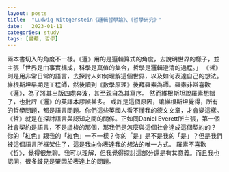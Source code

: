 ```yaml
---
layout: posts
title:  "Ludwig Wittgenstein《邏輯哲學論》、《哲學研究》"
date:   2023-01-11
categories: study
tags: [書藉, 哲學]
---
```


兩本書切入的角度不一樣。《邏》用的是邏輯算式的角度，去說明世界的樣子，並主張「世界是由事實構成，科學是真值的集合，哲學是邏輯澄清的過程。」
《哲》則是用非常日常的語言，去探討人如何理解這個世界，以及如何表達自己的想法。
維根斯坦早期是工程師，然後讀到《數學原理》後拜羅素為師。羅素非常喜歡《邏》，為了將其出版四處奔波，甚至親自為其寫序。
然而維根斯坦說羅素想錯了，也批評《邏》的英譯本謬誤甚多。
或許是這個原因，讓維根斯坦覺得，所有的哲學問題，都是語言問題。你們這些英國人看不懂我的德文文章，才會變這樣。
《哲》就是在探討語言與認知之間的關係。正如同Daniel Everett所主張，第一個社會契約是語言，不是盧梭的那個，那我們是怎麼與這個社會達成這個契約的？
你的「紅色」跟我的「紅色」一不一樣？你的「是」是不是我的「是」？但是我們被這個語言所框架住了，這是我向你表達我的想法的唯一方式。
羅素不喜歡《哲》，覺得很無聊。我可以理解，但我覺得探討這部分還是有其意義。而且我也認同，很多歧見是肇因於表達上的問題。